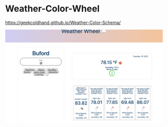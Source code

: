 # Weather-Color-Wheel

https://geekcoldhand.github.io/Weather-Color-Schema/

![A user gets weather data from the openweather api.](./img/Weather-wheel%20Screen%20Shot%20.png)
